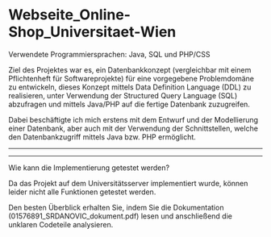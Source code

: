 # Webseite_Online-Shop_Universitaet-Wien


Verwendete Programmiersprachen: Java, SQL und PHP/CSS

Ziel des Projektes war es, ein Datenbankkonzept (vergleichbar mit einem Pflichtenheft für Softwareprojekte) für eine vorgegebene Problemdomäne zu entwickeln, dieses Konzept mittels Data Definition Language (DDL) zu realisieren, unter Verwendung der Structured Query Language (SQL) abzufragen und mittels Java/PHP auf die fertige Datenbank zuzugreifen.  
 
Dabei beschäftigte ich mich erstens mit dem Entwurf und der Modellierung einer Datenbank, aber auch mit der Verwendung der Schnittstellen, welche den Datenbankzugriff mittels Java bzw. PHP ermöglicht. 


-------------------------------------
-------------------------------------

Wie kann die Implementierung getestet werden?

Da das Projekt auf dem Universitätsserver implementiert wurde, können leider nicht alle Funktionen getestet werden. 

Den besten Überblick erhalten Sie, indem Sie die Dokumentation (01576891_SRDANOVIC_dokument.pdf) lesen und anschließend die unklaren Codeteile analysieren.
